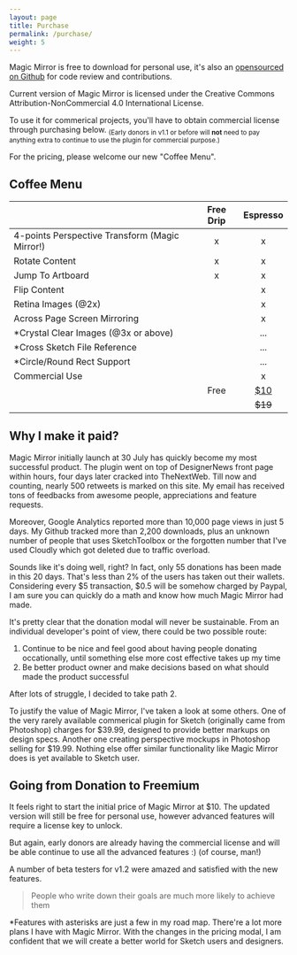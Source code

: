 ```yaml
---
layout: page
title: Purchase
permalink: /purchase/
weight: 5
---
```



Magic Mirror is free to download for personal use, it's also an [opensourced on Github](http://github.com/jamztang/MagicMirror) for code review and contributions.

Current version of Magic Mirror is licensed under the Creative Commons Attribution-NonCommercial 4.0 International License.

To use it for commerical projects, you'll have to obtain commercial license through purchasing below. <sub>(Early donors in v1.1 or before will **not** need to pay anything extra to continue to use the plugin for commercial purpose.)</sub>

For the pricing, please welcome our new "Coffee Menu".

## Coffee Menu

||Free Drip |Espresso|
|---|:-:|:-:|
|4-points Perspective Transform (Magic Mirror!)|x|x|
|Rotate Content|x|x|
|Jump To Artboard|x|x|
|Flip Content| |x|
|Retina Images (@2x)| |x|
|Across Page Screen Mirroring| |x|
|*Crystal Clear Images (@3x or above)| |...|
|*Cross Sketch File Reference| |...|
|*Circle/Round Rect Support| |...|
|Commercial Use| |x|
| |Free|<a href="javascript:void(0);" identifier="Buy" onclick="donateClicked()" class="center btn btn-outline orange">$10</a>|
| ||<s>$19</s>|

## Why I make it paid?

Magic Mirror initially launch at 30 July has quickly become my most successful product. The plugin went on top of DesignerNews front page within hours, four days later cracked into TheNextWeb. Till now and counting, nearly 500 retweets is marked on this site. My email has received tons of feedbacks from awesome people, appreciations and feature requests.

Moreover, Google Analytics reported more than 10,000 page views in just 5 days. My Github tracked more than 2,200 downloads, plus an unknown number of people that uses SketchToolbox or the forgotten number that I've used Cloudly which got deleted due to traffic overload.

Sounds like it's doing well, right? In fact, only 55 donations has been made in this 20 days. That's less than 2% of the users has taken out their wallets. Considering every $5 transaction, $0.5 will be somehow charged by Paypal, I am sure you can quickly do a math and know how much Magic Mirror had made.

It's pretty clear that the donation modal will never be sustainable. From an individual developer's point of view, there could be two possible route:

1. Continue to be nice and feel good about having people donating occationally, until something else more cost effective takes up my time
2. Be better product owner and make decisions based on what should made the product successful

<!-- ![](/images/red-blue-pill.jpg) -->

After lots of struggle, I decided to take path 2.

To justify the value of Magic Mirror, I've taken a look at some others. One of the very rarely available commerical plugin for Sketch (originally came from Photoshop) charges for $39.99, designed to provide better markups on design specs. Another one creating perspective mockups in Photoshop selling for $19.99. Nothing else offer similar functionality like Magic Mirror does is yet available to Sketch user.

## Going from Donation to Freemium

It feels right to start the initial price of Magic Mirror at $10. The updated version will still be free for personal use, however advanced features will require a license key to unlock.

But again, early donors are already having the commercial license and will be able continue to use all the advanced features :) (of course, man!)

A number of beta testers for v1.2 were amazed and satisfied with the new features.

> People who write down their goals are much more likely to achieve them

*Features with asterisks are just a few in my road map. There're a lot more plans I have with Magic Mirror. With the changes in the pricing modal, I am confident that we will create a better world for Sketch users and designers.



